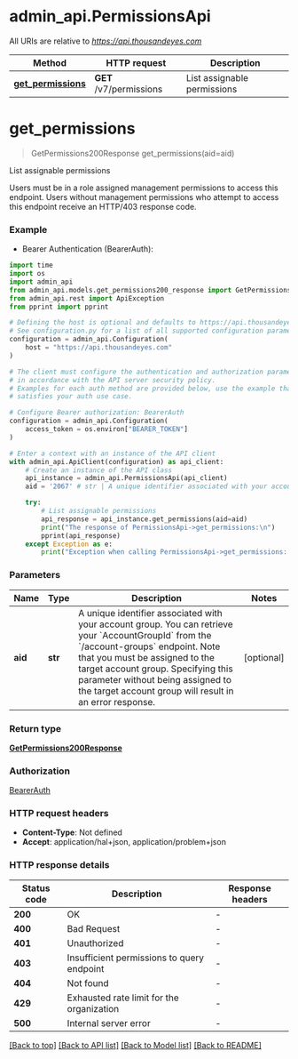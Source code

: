 # admin_api.PermissionsApi

All URIs are relative to *https://api.thousandeyes.com*

Method | HTTP request | Description
------------- | ------------- | -------------
[**get_permissions**](PermissionsApi.md#get_permissions) | **GET** /v7/permissions | List assignable permissions


# **get_permissions**
> GetPermissions200Response get_permissions(aid=aid)

List assignable permissions

Users must be in a role assigned management permissions to access this endpoint. Users without management permissions who attempt to access this endpoint receive an HTTP/403 response code.

### Example

* Bearer Authentication (BearerAuth):
```python
import time
import os
import admin_api
from admin_api.models.get_permissions200_response import GetPermissions200Response
from admin_api.rest import ApiException
from pprint import pprint

# Defining the host is optional and defaults to https://api.thousandeyes.com
# See configuration.py for a list of all supported configuration parameters.
configuration = admin_api.Configuration(
    host = "https://api.thousandeyes.com"
)

# The client must configure the authentication and authorization parameters
# in accordance with the API server security policy.
# Examples for each auth method are provided below, use the example that
# satisfies your auth use case.

# Configure Bearer authorization: BearerAuth
configuration = admin_api.Configuration(
    access_token = os.environ["BEARER_TOKEN"]
)

# Enter a context with an instance of the API client
with admin_api.ApiClient(configuration) as api_client:
    # Create an instance of the API class
    api_instance = admin_api.PermissionsApi(api_client)
    aid = '2067' # str | A unique identifier associated with your account group. You can retrieve your `AccountGroupId` from the `/account-groups` endpoint. Note that you must be assigned to the target account group. Specifying this parameter without being assigned to the target account group will result in an error response. (optional)

    try:
        # List assignable permissions
        api_response = api_instance.get_permissions(aid=aid)
        print("The response of PermissionsApi->get_permissions:\n")
        pprint(api_response)
    except Exception as e:
        print("Exception when calling PermissionsApi->get_permissions: %s\n" % e)
```



### Parameters

Name | Type | Description  | Notes
------------- | ------------- | ------------- | -------------
 **aid** | **str**| A unique identifier associated with your account group. You can retrieve your &#x60;AccountGroupId&#x60; from the &#x60;/account-groups&#x60; endpoint. Note that you must be assigned to the target account group. Specifying this parameter without being assigned to the target account group will result in an error response. | [optional] 

### Return type

[**GetPermissions200Response**](GetPermissions200Response.md)

### Authorization

[BearerAuth](../README.md#BearerAuth)

### HTTP request headers

 - **Content-Type**: Not defined
 - **Accept**: application/hal+json, application/problem+json

### HTTP response details
| Status code | Description | Response headers |
|-------------|-------------|------------------|
**200** | OK |  -  |
**400** | Bad Request |  -  |
**401** | Unauthorized |  -  |
**403** | Insufficient permissions to query endpoint |  -  |
**404** | Not found |  -  |
**429** | Exhausted rate limit for the organization |  -  |
**500** | Internal server error |  -  |

[[Back to top]](#) [[Back to API list]](../README.md#documentation-for-api-endpoints) [[Back to Model list]](../README.md#documentation-for-models) [[Back to README]](../README.md)

